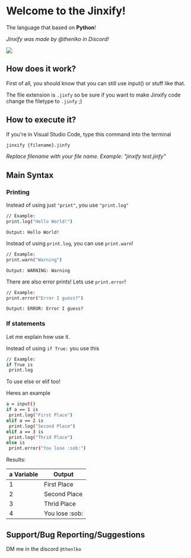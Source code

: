 # Welcome to the Jinxify!
The language that based on **Python**!

*Jinxify was made by @thenlko in Discord!*

![](https://i.imgur.com/5bHr5aU.png)

## How does it work?
First of all, you should know that you can still use input() or stuff like that. 

The file extension is `.jinfy` so be sure if you want to make Jinxify code change the filetype to `.jinfy` ;)

## How to execute it?
If you're in Visual Studio Code, type this command into the terminal
```bash
jinxify {filename}.jinfy
```
*Replace filename with your file name. Example: "jinxify test.jinfy"*

## Main Syntax


### Printing
Instead of using just `"print"`, you use `"print.log"`
```bash
// Example:
print.log("Hello World!")
```
`Output: Hello World!`

Instead of using `print.log`, you can use `print.warn`!

```bash
// Example:
print.warn("Warning")
```
`Output: WARNING: Warning`

There are also error prints! Lets use `print.error`!

```bash
// Example:
print.error("Error I guess?")
```

`Output: ERROR: Error I guess?`



### If statements
Let me explain how use it.

Instead of using `if True:` you use this

```bash
// Example:
if True is
 print.log
```

To use else or elif too!

Heres an example
```bash
a = input()
if a == 1 is
 print.log("First Place")
elif a == 2 is
 print.log("Second Place")
elif a == 3 is
 print.log("Thrid Place")
else is
 print.error("You lose :sob:")
```
Results:

| a Variable          |Output                                                                |
| ----------------- | ------------------------------------------------------------------ |
| 1 | First Place |
| 2 | Second Place |
| 3 | Thrid Place |
| 4 | You lose :sоb:|


## Support/Bug Reporting/Suggestions

DM me in the discord `@thenlko`
